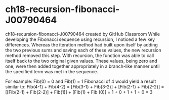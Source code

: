 # ch18-recursion-fibonacci-J00790464
ch18-recursion-fibonacci-J00790464 created by GitHub Classroom
While developing the Fibonacci sequence using recursion, I noticed a few key differences. 
Whereas the iteration method had built upon itself by adding the two previous sums and saving 
each of these values, the new recursion method removed this step. With recursion, the function 
was able to call itself back to the two original given values. These values, being zero and one, 
were then added together appropriately in a branch-like manner until the specified term was met 
in the sequence.

For example: Fib(0) = 0 and Fib(1) = 1
Fibonacci of 4 would yield a result similar to:
Fib(4-1) + Fib(4-2)
= [Fib(3-1) + Fib(3-2)] + [Fib(2-1) + Fib(2-2)]
= [[Fib(2-1) + Fib(2-2)] + Fib(1)] + [Fib(1) + Fib (0)]
= 1 + 0 + 1 + 1 + 0 = 3
